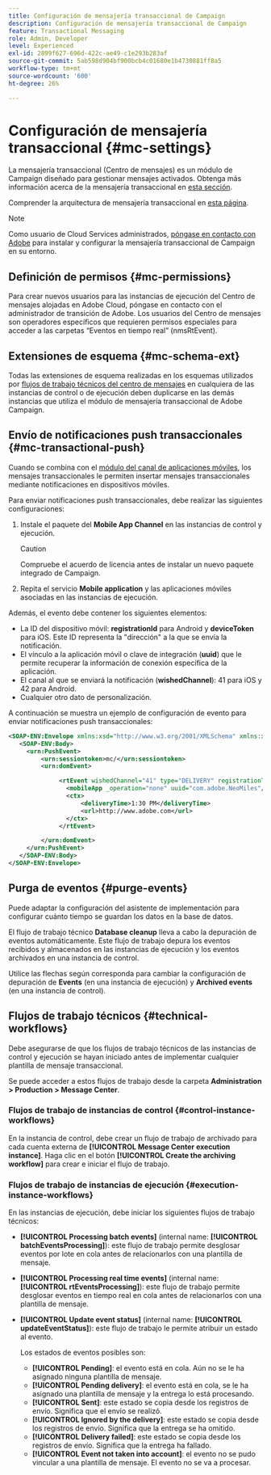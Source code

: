 ```yaml
---
title: Configuración de mensajería transaccional de Campaign
description: Configuración de mensajería transaccional de Campaign
feature: Transactional Messaging
role: Admin, Developer
level: Experienced
exl-id: 2899f627-696d-422c-ae49-c1e293b283af
source-git-commit: 5ab598d904bf900bcb4c01680e1b4730881ff8a5
workflow-type: tm+mt
source-wordcount: '600'
ht-degree: 26%

---
```


# Configuración de mensajería transaccional {#mc-settings}

La mensajería transaccional (Centro de mensajes) es un módulo de Campaign diseñado para gestionar mensajes activados. Obtenga más información acerca de la mensajería transaccional en [esta sección](../send/transactional.md).

Comprender la arquitectura de mensajería transaccional en [esta página](../architecture/architecture.md#transac-msg-archi).


>[!NOTE]
>
>Como usuario de Cloud Services administrados, [póngase en contacto con Adobe](../start/campaign-faq.md#support) para instalar y configurar la mensajería transaccional de Campaign en su entorno.

## Definición de permisos {#mc-permissions}

Para crear nuevos usuarios para las instancias de ejecución del Centro de mensajes alojadas en Adobe Cloud, póngase en contacto con el administrador de transición de Adobe. Los usuarios del Centro de mensajes son operadores específicos que requieren permisos especiales para acceder a las carpetas “Eventos en tiempo real” (nmsRtEvent).

## Extensiones de esquema  {#mc-schema-ext}

Todas las extensiones de esquema realizadas en los esquemas utilizados por [flujos de trabajo técnicos del centro de mensajes](#technical-workflows) en cualquiera de las instancias de control o de ejecución deben duplicarse en las demás instancias que utiliza el módulo de mensajería transaccional de Adobe Campaign.

## Envío de notificaciones push transaccionales {#mc-transactional-push}

Cuando se combina con el [módulo del canal de aplicaciones móviles](../send/push.md), los mensajes transaccionales le permiten insertar mensajes transaccionales mediante notificaciones en dispositivos móviles.

Para enviar notificaciones push transaccionales, debe realizar las siguientes configuraciones:

1. Instale el paquete del **Mobile App Channel** en las instancias de control y ejecución.

   >[!CAUTION]
   >
   >Compruebe el acuerdo de licencia antes de instalar un nuevo paquete integrado de Campaign.

1. Repita el servicio **Mobile application** y las aplicaciones móviles asociadas en las instancias de ejecución.

Además, el evento debe contener los siguientes elementos:

* La ID del dispositivo móvil: **registrationId** para Android y **deviceToken** para iOS. Este ID representa la &quot;dirección&quot; a la que se envía la notificación.
* El vínculo a la aplicación móvil o clave de integración (**uuid**) que le permite recuperar la información de conexión específica de la aplicación.
* El canal al que se enviará la notificación (**wishedChannel**): 41 para iOS y 42 para Android.
* Cualquier otro dato de personalización.

A continuación se muestra un ejemplo de configuración de evento para enviar notificaciones push transaccionales:

```xml
<SOAP-ENV:Envelope xmlns:xsd="http://www.w3.org/2001/XMLSchema" xmlns:xsi="http://www.w3.org/2001/XMLSchema-instance" xmlns:SOAP-ENV="http://schemas.xmlsoap.org/soap/envelope/">
   <SOAP-ENV:Body>
     <urn:PushEvent>
         <urn:sessiontoken>mc/</urn:sessiontoken>
         <urn:domEvent>

              <rtEvent wishedChannel="41" type="DELIVERY" registrationToken="2cefnefzef758398493srefzefkzq483974">
                <mobileApp _operation="none" uuid="com.adobe.NeoMiles"/>
                <ctx>
                    <deliveryTime>1:30 PM</deliveryTime>
                    <url>http://www.adobe.com</url>
                </ctx>
              </rtEvent>

         </urn:domEvent>
     </urn:PushEvent>           
   </SOAP-ENV:Body>
</SOAP-ENV:Envelope>
```

## Purga de eventos {#purge-events}

Puede adaptar la configuración del asistente de implementación para configurar cuánto tiempo se guardan los datos en la base de datos.

El flujo de trabajo técnico **Database cleanup** lleva a cabo la depuración de eventos automáticamente. Este flujo de trabajo depura los eventos recibidos y almacenados en las instancias de ejecución y los eventos archivados en una instancia de control.

Utilice las flechas según corresponda para cambiar la configuración de depuración de **Events** (en una instancia de ejecución) y **Archived events** (en una instancia de control).


## Flujos de trabajo técnicos {#technical-workflows}

Debe asegurarse de que los flujos de trabajo técnicos de las instancias de control y ejecución se hayan iniciado antes de implementar cualquier plantilla de mensaje transaccional.

Se puede acceder a estos flujos de trabajo desde la carpeta **Administration > Production > Message Center**.

### Flujos de trabajo de instancias de control {#control-instance-workflows}

En la instancia de control, debe crear un flujo de trabajo de archivado para cada cuenta externa de **[!UICONTROL Message Center execution instance]**. Haga clic en el botón **[!UICONTROL Create the archiving workflow]** para crear e iniciar el flujo de trabajo.

### Flujos de trabajo de instancias de ejecución {#execution-instance-workflows}

En las instancias de ejecución, debe iniciar los siguientes flujos de trabajo técnicos:

* **[!UICONTROL Processing batch events]** (internal name: **[!UICONTROL batchEventsProcessing]**): este flujo de trabajo permite desglosar eventos por lote en cola antes de relacionarlos con una plantilla de mensaje.
* **[!UICONTROL Processing real time events]** (internal name: **[!UICONTROL rtEventsProcessing]**): este flujo de trabajo permite desglosar eventos en tiempo real en cola antes de relacionarlos con una plantilla de mensaje.
* **[!UICONTROL Update event status]** (internal name: **[!UICONTROL updateEventStatus]**): este flujo de trabajo le permite atribuir un estado al evento.

  Los estados de eventos posibles son:

   * **[!UICONTROL Pending]**: el evento está en cola. Aún no se le ha asignado ninguna plantilla de mensaje.
   * **[!UICONTROL Pending delivery]**: el evento está en cola, se le ha asignado una plantilla de mensaje y la entrega lo está procesando.
   * **[!UICONTROL Sent]**: este estado se copia desde los registros de envío. Significa que el envío se realizó.
   * **[!UICONTROL Ignored by the delivery]**: este estado se copia desde los registros de envío. Significa que la entrega se ha omitido.
   * **[!UICONTROL Delivery failed]**: este estado se copia desde los registros de envío. Significa que la entrega ha fallado.
   * **[!UICONTROL Event not taken into account]**: el evento no se pudo vincular a una plantilla de mensaje. El evento no se va a procesar.

